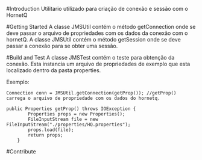 #Introduction
Utilitario utilizado para criação de conexão e sessão com o HornetQ


#Getting Started
A classe JMSUtil contém o método getConnection onde se deve passar o arquivo de propriedades com os dados da conexão com o hornetQ.
A classe JMSUtil contém o método getSession onde se deve passar a conexão para se obter uma sessão.


#Build and Test
A classe JMSTest contém o teste para obtenção da conexão. Esta instancia um arquivo de propriedades de exemplo que esta localizado dentro da pasta properties.

Exemplo:
````
Connection conn = JMSUtil.getConnection(getProp()); //getProp() carrega o arquivo de propriedade com os dados do hornetq.

public Properties getProp() throws IOException {
		Properties props = new Properties();
		FileInputStream file = new FileInputStream("./properties/HQ.properties");
		props.load(file);
		return props;
	}
````

#Contribute
